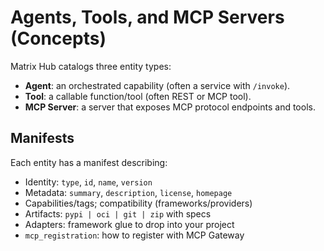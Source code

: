 # Agents, Tools, and MCP Servers (Concepts)

Matrix Hub catalogs three entity types:

- **Agent**: an orchestrated capability (often a service with `/invoke`).
- **Tool**: a callable function/tool (often REST or MCP tool).
- **MCP Server**: a server that exposes MCP protocol endpoints and tools.

## Manifests

Each entity has a manifest describing:

- Identity: `type`, `id`, `name`, `version`
- Metadata: `summary`, `description`, `license`, `homepage`
- Capabilities/tags; compatibility (frameworks/providers)
- Artifacts: `pypi | oci | git | zip` with specs
- Adapters: framework glue to drop into your project
- `mcp_registration`: how to register with MCP Gateway
